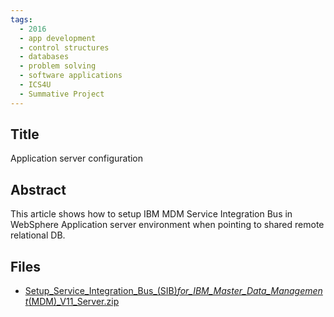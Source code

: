 ```yaml
---
tags:
  - 2016
  - app development
  - control structures
  - databases
  - problem solving
  - software applications
  - ICS4U
  - Summative Project
---
```

    
## Title

Application server configuration

## Abstract

This article shows how to setup IBM MDM Service Integration Bus in WebSphere Application server environment when pointing to shared remote relational DB.

## Files

- [Setup_Service_Integration_Bus_(SIB)_for_IBM_Master_Data_Management_(MDM)_V11_Server.zip](https://www.russellgordon.ca/acse/cemc-cse-resources/resources/2016/Geoffrey_Li/Setup_Service_Integration_Bus_(SIB)_for_IBM_Master_Data_Management_(MDM)_V11_Server.zip)
